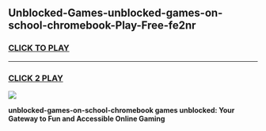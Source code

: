 
## Unblocked-Games-unblocked-games-on-school-chromebook-Play-Free-fe2nr
<h3>
<a href="https://premium76.site?title=unblocked-games-on-school-chromebook&ref=22A">CLICK TO PLAY</a></h3>
<hr>

<h3>
<a href="https://premium76.site?title=unblocked-games-on-school-chromebook&ref=22A">CLICK 2 PLAY</a>
  
</h3>

<a href="https://premium76.site?title=unblocked-games-on-school-chromebook&ref=22A"><img src="https://clearcache.store/games.png"></a>


**unblocked-games-on-school-chromebook games unblocked: Your Gateway to Fun and Accessible Online Gaming**
